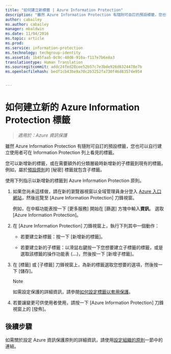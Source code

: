```yaml
---
title: "如何建立新標籤 | Azure Information Protection"
description: "雖然 Azure Information Protection 有隨附可自訂的預設標籤，您也可以自行建立使用者可在 Information Protection 列上看見的標籤。"
author: cabailey
ms.author: cabailey
manager: mbaldwin
ms.date: 11/04/2016
ms.topic: article
ms.prod: 
ms.service: information-protection
ms.technology: techgroup-identity
ms.assetid: 1b45faa5-0c9c-40d6-910a-f117e7b6e8a3
translationtype: Human Translation
ms.sourcegitcommit: addc24fed28cee52b57c7e3bde926d6324478e7b
ms.openlocfilehash: bedf1cb43be9a70c2b3252fa730f46d83574e954


---
```


# <a name="how-to-create-a-new-label-for-azure-information-protection"></a>如何建立新的 Azure Information Protection 標籤

>*適用於：Azure 資訊保護*

雖然 Azure Information Protection 有隨附可自訂的預設標籤，您也可以自行建立使用者可在 Information Protection 列上看見的標籤。

您可以新增新的標籤，或在需要額外的分類層級時新增新的子標籤到現有的標籤。 例如，屬於[預設原則](configure-policy-default.md)的 [秘密] 標籤就包含子標籤。

使用下列指示以新增新的標籤到 Azure Information Protection 原則。

1. 如果您尚未這樣做，請在新的瀏覽器視窗以全域管理員身分登入 [Azure 入口網站](https://portal.azure.com)，然後巡覽至 [Azure Information Protection] 刀鋒視窗。 
    
    例如，在中樞功能表按一下 [更多服務] 開始在 [篩選] 方塊中輸入**資訊**。 選取 [Azure Information Protection]。

2. 在 [Azure Information Protection] 刀鋒視窗上，執行下列其中一個動作：

    - 若要建立新標籤：按一下 [新增新的標籤]。

    - 若要建立新的子標籤：以滑鼠右鍵按一下您想要建立子標籤的標籤，或是選取該標籤的操作功能表 (**...**)，然後按一下 [新增子標籤]。

3. 在 [標籤] 或 [子標籤] 刀鋒視窗上，為新的標籤選取您想要的選項，然後按一下 [儲存]。

    > [!NOTE]
    >如需設定保護的詳細資訊，請參閱[如何設定標籤以套用保護](configure-policy-protection.md)。

4. 若要讓變更可供使用者使用，請按一下 [Azure Information Protection] 刀鋒視窗上的 [發佈]。

## <a name="next-steps"></a>後續步驟

如需關於設定 Azure 資訊保護原則的詳細資訊，請使用[設定組織的原則](configure-policy.md#configuring-your-organizations-policy)一節中的連結。  





<!--HONumber=Nov16_HO1-->


